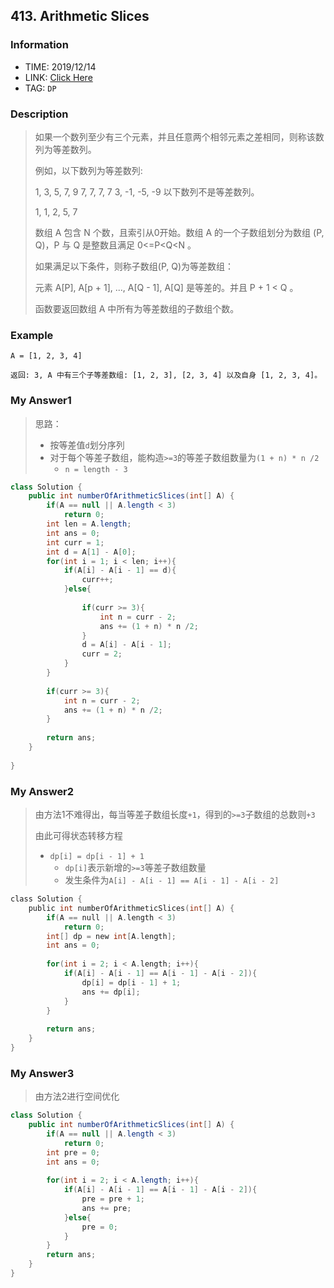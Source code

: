 ## 413. Arithmetic Slices

### Information

* TIME: 2019/12/14
* LINK: [Click Here](https://leetcode-cn.com/problems/arithmetic-slices/)
* TAG: `DP`

### Description

> 如果一个数列至少有三个元素，并且任意两个相邻元素之差相同，则称该数列为等差数列。
>
> 例如，以下数列为等差数列:
>
> 1, 3, 5, 7, 9
> 7, 7, 7, 7
> 3, -1, -5, -9
> 以下数列不是等差数列。
>
> 1, 1, 2, 5, 7
>
>
> 数组 A 包含 N 个数，且索引从0开始。数组 A 的一个子数组划分为数组 (P, Q)，P 与 Q 是整数且满足 0<=P<Q<N 。
>
> 如果满足以下条件，则称子数组(P, Q)为等差数组：
>
> 元素 A[P], A[p + 1], ..., A[Q - 1], A[Q] 是等差的。并且 P + 1 < Q 。
>
> 函数要返回数组 A 中所有为等差数组的子数组个数。
>

### Example

```text
A = [1, 2, 3, 4]

返回: 3, A 中有三个子等差数组: [1, 2, 3], [2, 3, 4] 以及自身 [1, 2, 3, 4]。
```

### My Answer1

> 思路：
>
> * 按等差值`d`划分序列
> * 对于每个等差子数组，能构造`>=3`的等差子数组数量为`(1 + n) * n /2`
>   * `n = length - 3`

```java
class Solution {
    public int numberOfArithmeticSlices(int[] A) {
        if(A == null || A.length < 3)
            return 0;
        int len = A.length;
        int ans = 0;
        int curr = 1;
        int d = A[1] - A[0];
        for(int i = 1; i < len; i++){
            if(A[i] - A[i - 1] == d){
                curr++;
            }else{
                
                if(curr >= 3){
                    int n = curr - 2;
                    ans += (1 + n) * n /2;
                }
                d = A[i] - A[i - 1];
                curr = 2;
            }
        }
        
        if(curr >= 3){
            int n = curr - 2;
            ans += (1 + n) * n /2;
        }
        
        return ans;
    }
    
}
```

### My Answer2

> 由方法1不难得出，每当等差子数组长度`+1`，得到的`>=3`子数组的总数则`+3`
>
> 由此可得状态转移方程
>
> * `dp[i] = dp[i - 1] + 1`
>   * `dp[i]`表示新增的`>=3`等差子数组数量
>   * 发生条件为`A[i] - A[i - 1] == A[i - 1] - A[i - 2]`

```c
class Solution {
    public int numberOfArithmeticSlices(int[] A) {
        if(A == null || A.length < 3)
            return 0;
        int[] dp = new int[A.length];
        int ans = 0;
        
        for(int i = 2; i < A.length; i++){
            if(A[i] - A[i - 1] == A[i - 1] - A[i - 2]){
                dp[i] = dp[i - 1] + 1;
                ans += dp[i];
            }
        }
        
        return ans;
    }
}
```



### My Answer3

> 由方法2进行空间优化

```java
class Solution {
    public int numberOfArithmeticSlices(int[] A) {
        if(A == null || A.length < 3)
            return 0;
        int pre = 0;
        int ans = 0;
        
        for(int i = 2; i < A.length; i++){
            if(A[i] - A[i - 1] == A[i - 1] - A[i - 2]){
                pre = pre + 1;
                ans += pre;
            }else{
                pre = 0;
            }
        }
        return ans;
    }
}
```

